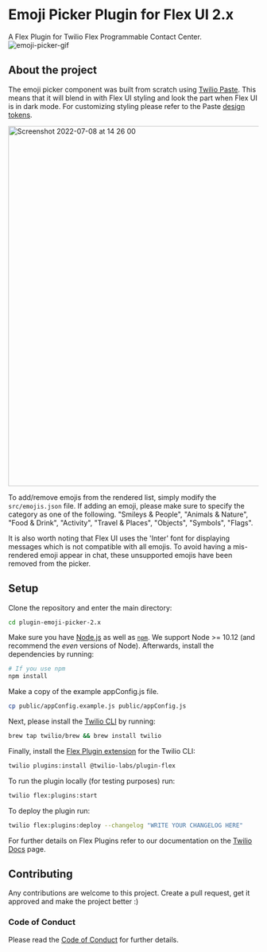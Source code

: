 # Emoji Picker Plugin for Flex UI 2.x

A Flex Plugin for Twilio Flex Programmable Contact Center.
![emoji-picker-gif](https://user-images.githubusercontent.com/46298027/178002392-eb126cac-1ac9-49fb-9094-64a9cb73a84b.gif)

## About the project
The emoji picker component was built from scratch using [Twilio Paste](https://paste.twilio.design/). This means that it will blend in with Flex UI styling and look the part when Flex UI is in dark mode. For customizing styling please refer to the Paste [design tokens](https://paste.twilio.design/tokens/list).

<img width="724" alt="Screenshot 2022-07-08 at 14 26 00" src="https://user-images.githubusercontent.com/46298027/178002612-d4adbe33-79ad-41cb-ac15-83bcd2af4614.png">

To add/remove emojis from the rendered list, simply modify the `src/emojis.json` file. If adding an emoji, please make sure to specify the category as one of the following. "Smileys & People", "Animals & Nature", "Food & Drink", "Activity", "Travel & Places", "Objects", "Symbols", "Flags".

It is also worth noting that Flex UI uses the 'Inter' font for displaying messages which is not compatible with all emojis. To avoid having a mis-rendered emoji appear in chat, these unsupported emojis have been removed from the picker.

## Setup


Clone the repository and enter the main directory:

```bash
cd plugin-emoji-picker-2.x
```

Make sure you have [Node.js](https://nodejs.org) as well as [`npm`](https://npmjs.com). We support Node >= 10.12 (and recommend the _even_ versions of Node). Afterwards, install the dependencies by running:

```bash
# If you use npm
npm install
```

Make a copy of the example appConfig.js file.
```bash
cp public/appConfig.example.js public/appConfig.js
```

Next, please install the [Twilio CLI](https://www.twilio.com/docs/twilio-cli/quickstart) by running:

```bash
brew tap twilio/brew && brew install twilio
```

Finally, install the [Flex Plugin extension](https://github.com/twilio/flex-plugin-builder/tree/main/packages/plugin-flex) for the Twilio CLI:

```bash
twilio plugins:install @twilio-labs/plugin-flex
```

To run the plugin locally (for testing purposes) run:

```bash
twilio flex:plugins:start
```

To deploy the plugin run:

```bash
twilio flex:plugins:deploy --changelog "WRITE YOUR CHANGELOG HERE"
```

For further details on Flex Plugins refer to our documentation on the [Twilio Docs](https://www.twilio.com/docs/flex/developer/plugins/cli) page.

## Contributing

Any contributions are welcome to this project. Create a pull request, get it approved and make the project better :)

### Code of Conduct

Please read the [Code of Conduct](https://github.com/twilio-labs/.github/blob/main/CODE_OF_CONDUCT.md) for further details.